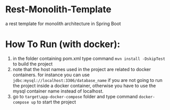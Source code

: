 # Rest-Monolith-Template
a rest template for monolith architecture in Spring Boot

# How To Run (with docker):

1) in the folder containing pom.xml type command ```mvn install -DskipTest``` to build the project
2) note that the host names used in the project are related to docker containers. for instance you can use ```jdbc:mysql://localhost:3306/database_name``` if you are not going to run the project inside a docker container, otherwise you have to use the mysql container name instead of localhost.
3) go to ```target\app-docker-compose``` folder and type command ```docker-compose up``` to start the project
